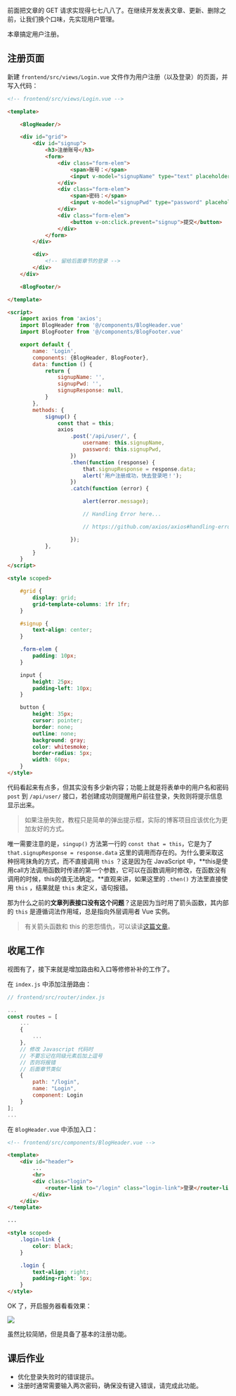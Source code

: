 前面把文章的 GET 请求实现得七七八八了。在继续开发发表文章、更新、删除之前，让我们换个口味，先实现用户管理。

本章搞定用户注册。

## 注册页面

新建 `frontend/src/views/Login.vue` 文件作为用户注册（以及登录）的页面，并写入代码：

```html
<!-- frontend/src/views/Login.vue -->

<template>

    <BlogHeader/>

    <div id="grid">
        <div id="signup">
            <h3>注册账号</h3>
            <form>
                <div class="form-elem">
                    <span>账号：</span> 
                    <input v-model="signupName" type="text" placeholder="输入用户名">
                </div>
                <div class="form-elem">
                    <span>密码：</span> 
                    <input v-model="signupPwd" type="password" placeholder="输入密码">
                </div>
                <div class="form-elem">
                    <button v-on:click.prevent="signup">提交</button>
                </div>
            </form>
        </div>

        <div>
            <!-- 留给后面章节的登录 -->
        </div>
    </div>

    <BlogFooter/>

</template>

<script>
    import axios from 'axios';
    import BlogHeader from '@/components/BlogHeader.vue'
    import BlogFooter from '@/components/BlogFooter.vue'

    export default {
        name: 'Login',
        components: {BlogHeader, BlogFooter},
        data: function () {
            return {
                signupName: '',
                signupPwd: '',
                signupResponse: null,
            }
        },
        methods: {
            signup() {
                const that = this;
                axios
                    .post('/api/user/', {
                        username: this.signupName,
                        password: this.signupPwd,
                    })
                    .then(function (response) {
                        that.signupResponse = response.data;
                        alert('用户注册成功，快去登录吧！');
                    })
                    .catch(function (error) {

                        alert(error.message);

                        // Handling Error here...

                        // https://github.com/axios/axios#handling-errors

                    });
            },
        }
    }
</script>

<style scoped>

    #grid {
        display: grid;
        grid-template-columns: 1fr 1fr;
    }

    #signup {
        text-align: center;
    }

    .form-elem {
        padding: 10px;
    }

    input {
        height: 25px;
        padding-left: 10px;
    }

    button {
        height: 35px;
        cursor: pointer;
        border: none;
        outline: none;
        background: gray;
        color: whitesmoke;
        border-radius: 5px;
        width: 60px;
    }
</style>
```

代码看起来有点多，但其实没有多少新内容；功能上就是将表单中的用户名和密码 `post` 到 `/api/user/` 接口，若创建成功则提醒用户前往登录，失败则将提示信息显示出来。

> 如果注册失败，教程只是简单的弹出提示框，实际的博客项目应该优化为更加友好的方式。

唯一需要注意的是，`singup()` 方法第一行的 `const that = this`，它是为了 `that.signupResponse = response.data` 这里的调用而存在的。为什么要采取这种拐弯抹角的方式，而不直接调用 `this` ？这是因为在 JavaScript 中，**this是使用call方法调用函数时传递的第一个参数，它可以在函数调用时修改，在函数没有调用的时候，this的值无法确定。**直观来讲，如果这里的 `.then()` 方法里直接使用 `this` ，结果就是 `this` 未定义，语句报错。

那为什么之前的**文章列表接口没有这个问题**？这是因为当时用了箭头函数，其内部的 `this` 是遵循词法作用域，总是指向外层调用者 Vue 实例。

> 有关箭头函数和 this 的恩怨情仇，可以读读[这篇文章](https://juejin.cn/post/6844903573428371464)。

## 收尾工作

视图有了，接下来就是增加路由和入口等修修补补的工作了。

在 `index.js` 中添加注册路由：

```javascript
// frontend/src/router/index.js

...
const routes = [
    ...
    {
        ...
    },
    // 修改 Javascript 代码时
    // 不要忘记在同级元素后加上逗号
    // 否则将报错
    // 后面章节类似
    {
        path: "/login",
        name: "Login",
        component: Login
    }
];
...
```

在 `BlogHeader.vue` 中添加入口：

```html
<!-- frontend/src/components/BlogHeader.vue -->

<template>
    <div id="header">
        ...
        <hr>
        <div class="login">
            <router-link to="/login" class="login-link">登录</router-link>
        </div>
    </div>
</template>

...

<style scoped>
    .login-link {
        color: black;
    }

    .login {
        text-align: right;
        padding-right: 5px;
    }
</style>
```

OK 了，开启服务器看看效果：

![](https://blog.dusaiphoto.com/p240-1.png)

虽然比较简陋，但是具备了基本的注册功能。

## 课后作业

- 优化登录失败时的错误提示。
- 注册时通常需要输入两次密码，确保没有键入错误，请完成此功能。